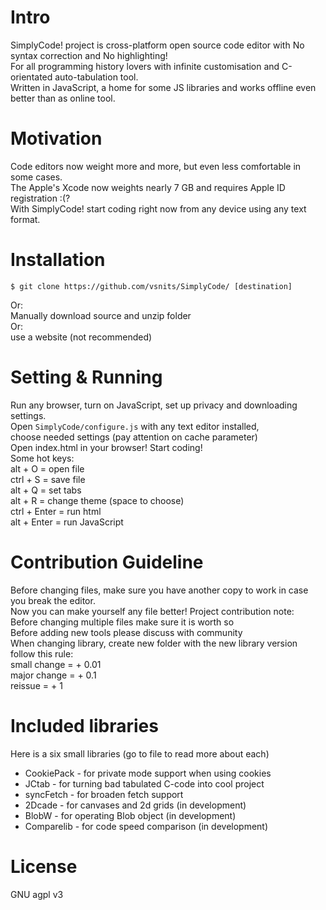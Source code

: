 

# Intro
   SimplyCode! project is cross-platform open source code editor with No syntax correction and No highlighting! <br>
   For all programming history lovers with infinite customisation and C-orientated auto-tabulation tool. <br>
   Written in JavaScript, a home for some JS libraries and works offline even better than as online tool. <br>

# Motivation 
   Code editors now weight more and more, but even less comfortable in some cases. <br>
   The Apple's Xcode now weights nearly 7 GB and requires Apple ID registration :(? <br>
   With SimplyCode! start coding right now from any device using any text format. <br>

# Installation
   ```shell
 $ git clone https://github.com/vsnits/SimplyCode/ [destination]
 ```
  Or: <br>
   Manually download source and unzip folder <br>
  Or: <br>
   use a website (not recommended)

 # Setting & Running
  Run any browser, turn on JavaScript, set up privacy and downloading settings. <br>
  Open `SimplyCode/configure.js` with any text editor installed, <br>
  choose needed settings (pay attention on cache parameter) <br>
  Open index.html in your browser! Start coding! <br>
  Some hot keys: <br>
   alt + O = open file <br>
   ctrl + S = save file <br>
   alt + Q = set tabs <br>
   alt + R = change theme (space to choose) <br>
   ctrl + Enter = run html <br>
   alt + Enter = run JavaScript

 # Contribution Guideline
   Before changing files, make sure you have another copy to work in case you break the editor. <br>
   Now you can make yourself any file better! Project contribution note: <br>
   Before changing multiple files make sure it is worth so <br>
   Before adding new tools please discuss with community <br>
   When changing library, create new folder with the new library version <br>
   follow this rule: <br>
     small change = + 0.01 <br>
     major change = + 0.1 <br>
     reissue = + 1 <br>

 # Included libraries
   Here is a six small libraries (go to file to read more about each) <br>
   * CookiePack - for private mode support when using cookies 
   * JCtab - for turning bad tabulated C-code into cool project 
   * syncFetch - for broaden fetch support
   * 2Dcade - for canvases and 2d grids (in development)
   * BlobW - for operating Blob object (in development)
   * Comparelib - for code speed comparison (in development)

 # License
   GNU agpl v3
   
